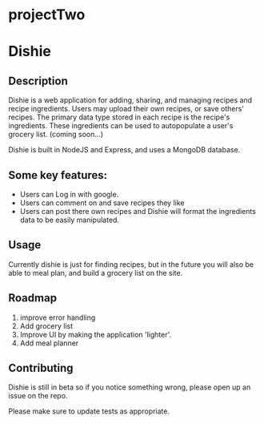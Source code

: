 # projectTwo
# Dishie


## Description
Dishie is a web application for adding, sharing, and managing recipes and recipe ingredients. Users may upload their own recipes, or save others' recipes. The primary data type stored in each recipe is the recipe's ingredients. These ingredients can be used to autopopulate a user's grocery list. (coming soon...)

Dishie is built in NodeJS and Express, and uses a MongoDB database.

## Some key features:
<ul>
  <li>Users can Log in with google.</li>
  <li>Users can comment on and save recipes they like</li>  
  <li>Users can post there own recipes and Dishie will format the ingredients data to be easily manipulated.
</li>  
</ul>


## Usage
Currently dishie is just for finding recipes, but in the future you will also be able to meal plan, and build a grocery list on the site.

## Roadmap
<ol>
  <li>improve error handling</li>
  <li>Add grocery list</li>  
  <li>Improve UI by making the application 'lighter'.</li>  
  <li>Add meal planner</li>
</ol>

## Contributing
Dishie is still in beta so if you notice something wrong, please open up an issue on the repo. 

Please make sure to update tests as appropriate.
